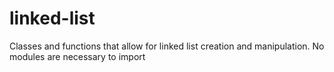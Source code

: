 # linked-list
Classes and functions that allow for linked list creation and manipulation.
No modules are necessary to import
